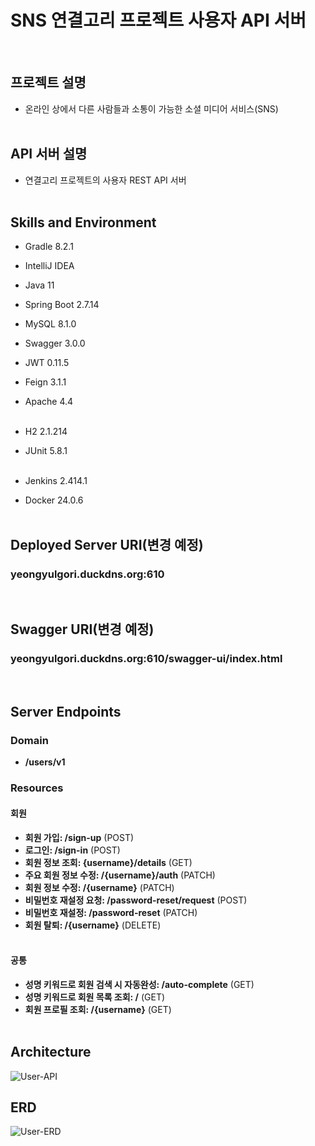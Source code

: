 # SNS 연결고리 프로젝트 사용자 API 서버

<br>

## 프로젝트 설명

- 온라인 상에서 다른 사람들과 소통이 가능한 소셜 미디어 서비스(SNS)
  <br><br>

## API 서버 설명
- 연결고리 프로젝트의 사용자 REST API 서버
  <br><br>

## Skills and Environment

- Gradle 8.2.1
- IntelliJ IDEA
- Java 11
- Spring Boot 2.7.14
- MySQL 8.1.0
- Swagger 3.0.0
- JWT 0.11.5
- Feign 3.1.1
- Apache 4.4
  <br><br>

- H2 2.1.214
- JUnit 5.8.1
  <br><br>

- Jenkins 2.414.1
- Docker 24.0.6
  <br><br>

## Deployed Server URI(변경 예정)
### yeongyulgori.duckdns.org:610
<br>

## Swagger URI(변경 예정)
### yeongyulgori.duckdns.org:610/swagger-ui/index.html
<br>

## Server Endpoints

### Domain
- **/users/v1**

### Resources

#### 회원

- **회원 가입: /sign-up** (POST)
- **로그인: /sign-in** (POST)
- **회원 정보 조회: {username}/details** (GET) 
- **주요 회원 정보 수정: /{username}/auth** (PATCH)
- **회원 정보 수정: /{username}** (PATCH)
- **비밀번호 재설정 요청: /password-reset/request** (POST)
- **비밀번호 재설정: /password-reset** (PATCH)
- **회원 탈퇴: /{username}** (DELETE)
  <br><br>

#### 공통

- **성명 키워드로 회원 검색 시 자동완성: /auto-complete** (GET)
- **성명 키워드로 회원 목록 조회: /** (GET)
- **회원 프로필 조회: /{username}** (GET)
  <br><br>

## Architecture
![User-API](https://github.com/hellmir/yeongyulgori/assets/128391669/c3f7d323-413c-45a3-8f93-ca97fc6dbe6a)

## ERD
![User-ERD](https://github.com/hellmir/yeongyulgori/assets/128391669/4a2848a2-4fc1-46af-8224-58f3dbb31d1b)
